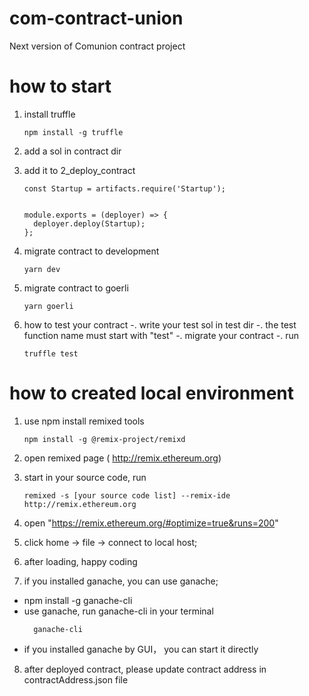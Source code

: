 # com-contract-union
Next version of Comunion contract project

# how to start
1. install truffle
    ```
    npm install -g truffle
    ```

2. add a sol in contract dir
3. add it to 2_deploy_contract
    ```
    const Startup = artifacts.require('Startup');


    module.exports = (deployer) => {
      deployer.deploy(Startup);
    };
    ```
4. migrate contract to development
    ```
    yarn dev
    ```

5. migrate contract to goerli
    ```
    yarn goerli
    ```
6. how to test your contract
  -. write your test sol in test dir
  -. the test function name must start with "test"
  -. migrate your contract
  -. run
    ```
    truffle test
    ```

# how to created local environment

1. use npm install remixed tools

    ```
    npm install -g @remix-project/remixd
    ```

2. open remixed page ( http://remix.ethereum.org)

3. start
in your source code, run
    ```
    remixed -s [your source code list] --remix-ide http://remix.ethereum.org
    ```

4. open "https://remix.ethereum.org/#optimize=true&runs=200"
5. click home -> file -> connect to local host;
6. after loading, happy coding
7. if you installed ganache, you can use ganache;
  - npm install -g ganache-cli
  - use ganache, run ganache-cli in your terminal
    ```
      ganache-cli
    ```
  - if you installed ganache by GUI， you can start it directly
8. after deployed contract, please update contract address in contractAddress.json file